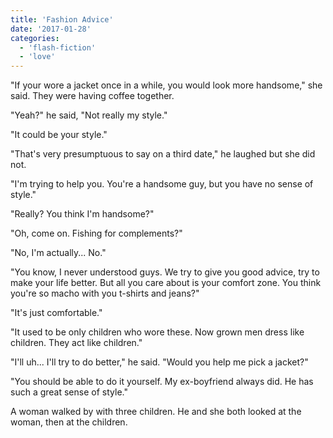 ```yaml
---
title: 'Fashion Advice'
date: '2017-01-28'
categories:
  - 'flash-fiction'
  - 'love'
---
```


"If your wore a jacket once in a while, you would look more handsome," she said.
They were having coffee together.

"Yeah?" he said, "Not really my style."

"It could be your style."

"That's very presumptuous to say on a third date," he laughed but she did not.

"I'm trying to help you. You're a handsome guy, but you have no sense of style."

"Really? You think I'm handsome?"

"Oh, come on. Fishing for complements?"

"No, I'm actually... No."

"You know, I never understood guys. We try to give you good advice, try to make
your life better. But all you care about is your comfort zone. You think you're
so macho with you t-shirts and jeans?"

"It's just comfortable."

"It used to be only children who wore these. Now grown men dress like children.
They act like children."

"I'll uh... I'll try to do better," he said. "Would you help me pick a jacket?"

"You should be able to do it yourself. My ex-boyfriend always did. He has such a
great sense of style."

A woman walked by with three children. He and she both looked at the woman, then
at the children.
